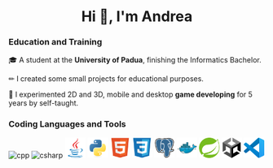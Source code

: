 <h1 align="center">Hi 👋, I'm Andrea</h1>

### Education and Training

🎓 A student at the **University of Padua**, finishing the Informatics Bachelor.

✏ I created some small projects for educational purposes.

💪 I experimented 2D and 3D, mobile and desktop **game developing** for 5 years by self-taught. <!-- See some of them on my [itch.io](https://aprecoma.itch.io/) dashboard. -->

### Coding Languages and Tools

<img src="https://github.com/isocpp/logos/blob/master/cpp_logo.svg" alt="cpp" width="40" height="40"> <img src="https://gist.githubusercontent.com/johndward01/95c1d09de9e3707cfb4154989962376d/raw/f74007782421219d9e9ab4b6a27de2e172a8b714/csharp-logo.svg" alt="csharp" width="40" height="40"> <img src="https://github.com/devicons/devicon/blob/master/icons/java/java-original.svg" alt="java" width="40" height="40"> <img src="https://github.com/devicons/devicon/blob/master/icons/python/python-original.svg" alt="python" width="40" height="40"> <img src="https://github.com/devicons/devicon/blob/master/icons/html5/html5-original.svg" alt="html5" width="40" height="40"> <img src="https://github.com/devicons/devicon/blob/master/icons/css3/css3-original.svg" alt="css" width="40" height="40"> <img src="https://github.com/devicons/devicon/blob/master/icons/postgresql/postgresql-original.svg" alt="postgresql" width="40" height="40"> <img src="https://github.com/devicons/devicon/blob/master/icons/docker/docker-original.svg" alt="docker" width="40" height="40"> <img src="https://github.com/devicons/devicon/blob/master/icons/spring/spring-original.svg" alt="spring" width="40" height="40"> <img src="https://github.com/devicons/devicon/blob/master/icons/unity/unity-original.svg" alt="unity" width="40" height="40"> <img src="https://github.com/devicons/devicon/blob/master/icons/vscode/vscode-original.svg" alt="vscode" width="40" height="40">

